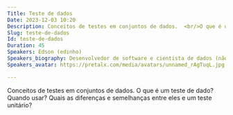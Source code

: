 ```yaml
---
Title: Teste de dados
Date: 2023-12-03 10:20
Description: Conceitos de testes em conjuntos de dados.  <br/>O que é um teste de dado? Quando usar? Quais as diferenças e semelhanças entre eles e um teste unitário?
Slug: teste-de-dados
Id: teste-de-dados
Duration: 45
Speakers: Edson (edinho)
Speakers_biography: Desenvolvedor de software e cientista de dados (não necessariamente nessa ordem)<br/>Hacker, viciado em jogos de rpg, guitarrista meia-boca e cozinheiro amador.
Speakers_avatar: https://pretalx.com/media/avatars/unnamed_rAgTuqL.jpg

---
```


Conceitos de testes em conjuntos de dados. 
O que é um teste de dado? Quando usar? Quais as diferenças e semelhanças entre eles e um teste unitário?